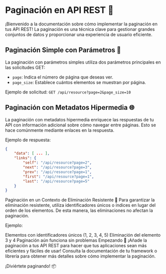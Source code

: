 # Paginación en API REST 📖

¡Bienvenido a la documentación sobre cómo implementar la paginación en tus API REST! La paginación es una técnica clave para gestionar grandes conjuntos de datos y proporcionar una experiencia de usuario eficiente.

## Paginación Simple con Parámetros 📑

La paginación con parámetros simples utiliza dos parámetros principales en las solicitudes GET:
- `page`: Indica el número de página que deseas ver.
- `page_size`: Establece cuántos elementos se muestran por página.

Ejemplo de solicitud: `GET /api/resource?page=2&page_size=10`

## Paginación con Metadatos Hipermedia 🌐

La paginación con metadatos hipermedia enriquece las respuestas de tu API con información adicional sobre cómo navegar entre páginas. Esto se hace comúnmente mediante enlaces en la respuesta.

Ejemplo de respuesta:
```json
{
    "data": [ ... ],
    "links": {
        "self": "/api/resource?page=2",
        "next": "/api/resource?page=3",
        "prev": "/api/resource?page=1",
        "first": "/api/resource?page=1",
        "last": "/api/resource?page=5"
    }
}
```
Paginación en un Contexto de Eliminación Resistente 🚀
Para garantizar la eliminación resistente, utiliza identificadores únicos o índices en lugar del orden de los elementos. De esta manera, las eliminaciones no afectan la paginación.

Ejemplo:

Elementos con identificadores únicos (1, 2, 3, 4, 5)
Eliminación del elemento 3 y 4
Paginación aún funciona sin problemas
Empezando 🚀
¡Añade la paginación a tus API REST para hacer que tus aplicaciones sean más eficientes y fáciles de usar! Consulta la documentación de tu framework o librería para obtener más detalles sobre cómo implementar la paginación.

¡Diviértete paginando! 📦
